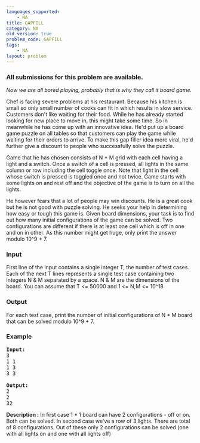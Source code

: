 ```yaml
---
languages_supported:
    - NA
title: GAPFILL
category: NA
old_version: true
problem_code: GAPFILL
tags:
    - NA
layout: problem
---
```

###  All submissions for this problem are available. 

_Now we are all bored playing, probably that is why they call it board game._

Chef is facing severe problems at his restaurant. Because his kitchen is small so only small number of cooks can fit in which results in slow service. Customers don't like waiting for their food. While he has already started looking for new place to move in, this might take some time. So in meanwhile he has come up with an innovative idea. He'd put up a board game puzzle on all tables so that customers can play the game while waiting for their orders to arrive. To make this gap filler idea more viral, he'd further give a discount to people who successfully solve the puzzle. 

Game that he has chosen consists of N \* M grid with each cell having a light and a switch. Once a switch of a cell is pressed, all lights in the same column or row including the cell toggle once. Note that light in the cell whose switch is pressed is toggled once and not twice. Game starts with some lights on and rest off and the objective of the game is to turn on all the lights. 

He however fears that a lot of people may win discounts. He is a great cook but he is not good with puzzle solving. He seeks your help in determining how easy or tough this game is. Given board dimensions, your task is to find out how many initial configurations of the game can be solved. Two configurations are different if there is at least one cell which is off in one and on in other. As this number might get huge, only print the answer modulo 10^9 + 7.

### Input

First line of the input contains a single integer T, the number of test cases. Each of the next T lines represents a single test case containing two integers N & M separated by a space. N & M are the dimensions of the board. You can assume that T <= 50000 and 1 <= N,M <= 10^18

### Output

For each test case, print the number of initial configurations of N \* M board that can be solved modulo 10^9 + 7.

### Example

<pre>
<b>Input:</b>
3
1 1
1 3
3 3

<b>Output:</b>
2
2
32
</pre>
**Description :** 
In first case 1 \* 1 board can have 2 configurations - off or on. Both can be solved. 
In second case we've a row of 3 lights. There are total of 8 configurations. Out of these only 2 configurations can be solved (one with all lights on and one with all lights off)
